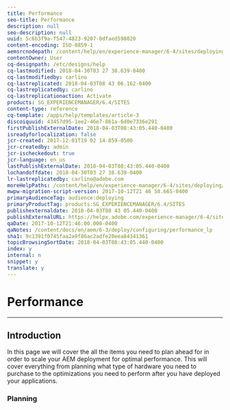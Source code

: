 ```yaml
---
title: Performance
seo-title: Performance
description: null
seo-description: null
uuid: 5c6b3f9a-f547-4823-9207-0dfaed598020
content-encoding: ISO-8859-1
aemsrcnodepath: /content/help/en/experience-manager/6-4/sites/deploying/using/performance-lp
contentOwner: User
cq-designpath: /etc/designs/help
cq-lastmodified: 2018-04-30T03 27 38.639-0400
cq-lastmodifiedby: carlino
cq-lastreplicated: 2018-04-03T08 43 06.162-0400
cq-lastreplicatedby: carlino
cq-lastreplicationaction: Activate
products: SG_EXPERIENCEMANAGER/6.4/SITES
content-type: reference
cq-template: /apps/help/templates/article-3
discoiquuid: 43457d95-1ee2-46e7-861a-6d0e7336e291
firstPublishExternalDate: 2018-04-03T08:43:05.440-0400
isreadyforlocalization: false
jcr-created: 2017-12-01T19 02 14.859-0500
jcr-createdby: admin
jcr-ischeckedout: true
jcr-language: en_us
lastPublishExternalDate: 2018-04-03T08:43:05.440-0400
lochandoffdate: 2018-04-30T03 27 38.639-0400
lr-lastreplicatedby: carlino@adobe.com
moreHelpPaths: /content/help/en/experience-manager/6-4/sites/deploying/morehelp/performance;/content/help/en/experience-manager/6-4/sites/deploying/morehelp/performance
mwpw-migration-script-version: 2017-10-12T21 46 58.665-0400
primaryAudienceTag: audience:deploying
primaryProductTag: products:SG_EXPERIENCEMANAGER/6.4/SITES
publishexternaldate: 2018-04-03T08 43 05.440-0400
publishExternalURL: https://helpx.adobe.com/experience-manager/6-4/sites/deploying/using/performance-lp.html
qaDate: 2017-10-12T21:46:00.000-0400
qaNotes: /content/docs/en/aem/6-3/deploy/configuring/performance_lp
sha1: 9c1391f0745faa2a9f86ac2adfe20eea84341361
topicBrowsingSortDate: 2018-04-03T08:43:05.440-0400
index: y
internal: n
snippet: y
translate: y
---
```


# Performance

---

## Introduction
In this page we will cover the all the items you need to plan ahead for in order to scale your AEM deployment for optimal performance. This will cover everything from planning what type of hardware you need to purchase to the optimizations you need to perform after you have deployed your applications.

### Planning
